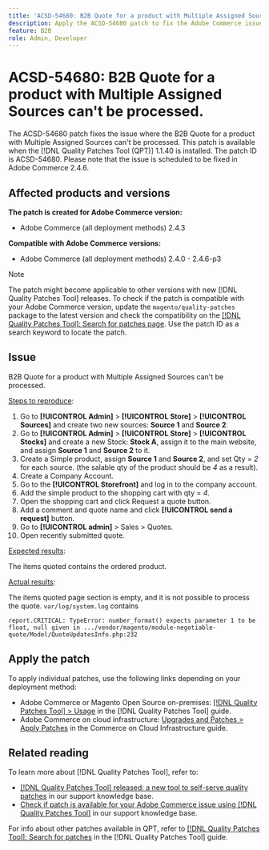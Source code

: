 ```yaml
---
title: 'ACSD-54680: B2B Quote for a product with Multiple Assigned Sources cant be processed'
description: Apply the ACSD-54680 patch to fix the Adobe Commerce issue where the B2B Quote for a product with Multiple Assigned Sources can't be processed.
feature: B2B
role: Admin, Developer
---
```

# ACSD-54680: B2B Quote for a product with Multiple Assigned Sources can't be processed.

The ACSD-54680 patch fixes the issue where the B2B Quote for a product with Multiple Assigned Sources can't be processed. This patch is available when the [!DNL Quality Patches Tool (QPT)] 1.1.40 is installed. The patch ID is ACSD-54680. Please note that the issue is scheduled to be fixed in Adobe Commerce 2.4.6.

## Affected products and versions

**The patch is created for Adobe Commerce version:**

* Adobe Commerce (all deployment methods) 2.4.3

**Compatible with Adobe Commerce versions:**

* Adobe Commerce (all deployment methods) 2.4.0 - 2.4.6-p3

>[!NOTE]
>
>The patch might become applicable to other versions with new [!DNL Quality Patches Tool] releases. To check if the patch is compatible with your Adobe Commerce version, update the `magento/quality-patches` package to the latest version and check the compatibility on the [[!DNL Quality Patches Tool]: Search for patches page](https://experienceleague.adobe.com/tools/commerce-quality-patches/index.html). Use the patch ID as a search keyword to locate the patch.

## Issue

B2B Quote for a product with Multiple Assigned Sources can't be processed.

<u>Steps to reproduce</u>:

1. Go to **[!UICONTROL Admin]** > **[!UICONTROL Store]** > **[!UICONTROL Sources]** and create two new sources: **Source 1** and **Source 2**. 
1. Go to **[!UICONTROL Admin]** > **[!UICONTROL Store]** > **[!UICONTROL Stocks]** and create a new Stock: **Stock A**, assign it to the main website, and assign **Source 1** and **Source 2** to it.
1. Create a Simple product, assign **Source 1** and **Source 2**, and set Qty = *2* for each source. (the salable qty of the product should be *4* as a result).
1. Create a Company Account.
1. Go to the **[!UICONTROL Storefront]** and log in to the company account.
1. Add the simple product to the shopping cart with qty = *4*.
1. Open the shopping cart and click Request a quote button.
1. Add a comment and quote name and click **[!UICONTROL send a request]** button.
1. Go to **[!UICONTROL admin]** > Sales > Quotes.
1. Open recently submitted quote.

<u>Expected results</u>:

The items quoted contains the ordered product.

<u>Actual results</u>:

The items quoted page section is empty, and it is not possible to process the quote.
`var/log/system.log` contains

```
report.CRITICAL: TypeError: number_format() expects parameter 1 to be float, null given in .../vendor/magento/module-negotiable-quote/Model/QuoteUpdatesInfo.php:232
```

## Apply the patch

To apply individual patches, use the following links depending on your deployment method:

* Adobe Commerce or Magento Open Source on-premises: [[!DNL Quality Patches Tool] > Usage](https://experienceleague.adobe.com/docs/commerce-operations/tools/quality-patches-tool/usage.html) in the [!DNL Quality Patches Tool] guide.
* Adobe Commerce on cloud infrastructure: [Upgrades and Patches > Apply Patches](https://experienceleague.adobe.com/docs/commerce-cloud-service/user-guide/develop/upgrade/apply-patches.html) in the Commerce on Cloud Infrastructure guide.

## Related reading

To learn more about [!DNL Quality Patches Tool], refer to:

* [[!DNL Quality Patches Tool] released: a new tool to self-serve quality patches](/help/announcements/adobe-commerce-announcements/magento-quality-patches-released-new-tool-to-self-serve-quality-patches.md) in our support knowledge base.
* [Check if patch is available for your Adobe Commerce issue using [!DNL Quality Patches Tool]](/help/support-tools/patches-available-in-qpt-tool/check-patch-for-magento-issue-with-magento-quality-patches.md) in our support knowledge base.

For info about other patches available in QPT, refer to [[!DNL Quality Patches Tool]: Search for patches](https://experienceleague.adobe.com/tools/commerce-quality-patches/index.html) in the [!DNL Quality Patches Tool] guide.
